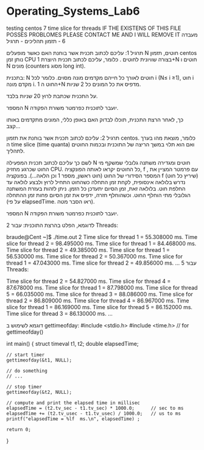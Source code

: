 # Operating_Systems_Lab6
testing centos 7 time slice for threads
		IF THE EXISTENS OF THIS FILE POSSES PROBLOMES PLEASE CONTACT ME AND I WILL REMOVE IT
		מעבדה 6 - תזמון תהליכים -  תרגיל 

תרגיל 1:
עליכם לכתוב תכנית אשר בוחנת האם כאשר מופעלים N חוטים, תזמון centos נותן זמן CPU בצורה שוויונית לחוטים . כלומר, עליכם לכתוב תכנית היוצרת 1+N חוטים 
ו N מונים (counters מסוג long int).

בתכנית:
N חוטים לאורך כל חייהם מקדמים מונה מסוים. כלומר לכל i (N≤ i ≥1), חוט i מקדם מונה i.
החוט ה 1+N מדפיס את כל המונים כל 2 שניות.
 
על התכנית שכתבת לרוץ 20 שניות בלבד.

המספר N יועבר לתוכנית כפרמטר משורת הפקודה.

	
כך, לאחר הרצת התכנית, תוכלו לבדוק האם באופן כללי, המונים מתקדמים באותו קצב...

תרגיל 2:
עליכם לכתוב תכנית אשר בוחנת את תזמון centos. כלומר, מוצאת מהו בערך ה time slice (time quanta)  ואם הוא תלוי במשך הריצה של התוכנית ובכמות החוטים לתהליך.

לשם כך עליכם לכתוב תכנית המפעילה N חוטים ומגדירה משתנה גלובלי שמשקף מי החוט שכרגע מחזיק CPU. 
כל החוטים יקראו לאותה הפונקציה, f , עם פרמטר המציין את המספר הסידורי של החוט (חוט ראשון, מספר 1 וכן הלאה...).
בפונקציה f (שיריץ כל חוט) נדרש בלולאה אינסופית, לקחת זמן התחלה כשהחוט התחיל לרוץ ולבצע לולאה עד החלפת חוט. בלולאה זאת, זמן הסיום יתעדכן כל הזמן. ניתן לזהות בעזרת המשתנה הגלובלי מתי הוחלף החוט. וכשהוחלף חזרה, ידפיס את זמן הסיום פחות זמן ההתחלה (על פי elapsedTime. ראו הסבר מטה). 

המספר N יועבר לתוכנית כפרמטר משורת הפקודה.

לדוגמא, הפלט בהרצת התוכנית:
עבור 2 Threads:

braude@Cent ~]$ ./time.out 2
Time slice for thread 1 = 55.308000  ms.
Time slice for thread 2 = 98.495000  ms.
Time slice for thread 1 = 84.468000  ms.
Time slice for thread 2 = 49.385000  ms.
Time slice for thread 1 = 56.530000  ms.
Time slice for thread 2 = 50.367000  ms.
Time slice for thread 1 = 47.043000  ms.
Time slice for thread 2 = 49.856000  ms.
…
עבור 5 Threads:

Time slice for thread 2 = 54.827000  ms.
Time slice for thread 4 = 87.678000  ms.
Time slice for thread 1 = 87.798000  ms.
Time slice for thread 5 = 66.035000  ms.
Time slice for thread 3 = 88.086000  ms.
Time slice for thread 2 = 86.809000  ms.
Time slice for thread 4 = 86.967000  ms.
Time slice for thread 1 = 86.169000  ms.
Time slice for thread 5 = 86.152000  ms.
Time slice for thread 3 = 86.130000  ms.
…









דוגמא לשימוש ב gettimeofday:
#include <stdio.h>
#include <time.h>                // for gettimeofday()

int main()
{
    struct timeval t1, t2;
    double elapsedTime;

    // start timer
    gettimeofday(&t1, NULL);

    // do something
    // ...

    // stop timer
    gettimeofday(&t2, NULL);

    // compute and print the elapsed time in millisec
    elapsedTime = (t2.tv_sec - t1.tv_sec) * 1000.0;      // sec to ms
    elapsedTime += (t2.tv_usec - t1.tv_usec) / 1000.0;   // us to ms
    printf("elapsedTime = %lf  ms.\n", elapsedTime) ;

    return 0;
}



